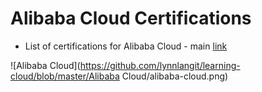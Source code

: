 # Alibaba Cloud Certifications

 - List of certifications for Alibaba Cloud - main [link](https://edu.alibabacloud.com/certification)

 ![Alibaba Cloud](https://github.com/lynnlangit/learning-cloud/blob/master/Alibaba Cloud/alibaba-cloud.png)



